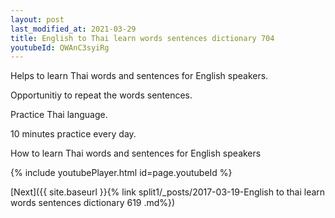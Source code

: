 ```yaml
---
layout: post
last_modified_at: 2021-03-29
title: English to Thai learn words sentences dictionary 704 
youtubeId: QWAnC3syiRg
---
```

 
 
Helps to learn Thai words and sentences for English speakers.

Opportunitiy to repeat the words sentences. 

Practice Thai language. 
 
10 minutes practice every day. 
 
How to learn Thai words and sentences for English speakers 
 
{% include youtubePlayer.html id=page.youtubeId %}
 
 
[Next]({{ site.baseurl }}{% link  split1/_posts/2017-03-19-English to thai learn words sentences dictionary 619 .md%})
 
